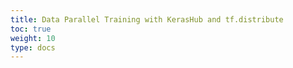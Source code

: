 ```yaml
---
title: Data Parallel Training with KerasHub and tf.distribute
toc: true
weight: 10
type: docs
---
```

